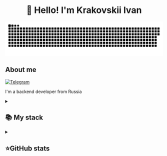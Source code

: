<h1 align="center">👋 Hello! I'm Krakovskii Ivan </h1>

<p align="center">
 <img width="600" src="assets/github-snake.svg" alt="snake"/>
</p>

<div id="badges"
    <img src="https://komarev.com/ghpvc/?username=IKrakovskii&style=flat-square&color=blue" alt=""/>
</div>

## About me
[![Telegram](https://img.shields.io/badge/-Telegram-2CA5E0?style=flat&logo=telegram&logoColor=white)](https://t.me/ivkrak)

I'm a backend developer from Russia  

<details align="left">
  <summary><h2><b>📚 My stack</b></h2></summary>
  <p>
    <h3>Langs</h3>
    <img src="https://skillicons.dev/icons?i=py&perline=7" />
    <img src="https://skillicons.dev/icons?i=postgres&perline=7" />
    <img src="https://skillicons.dev/icons?i=sqlite&perline=7" />
  </p>
  <p>
    <h3>Frameworks</h3>
    <img src="https://skillicons.dev/icons?i=django&perline=7" />
    <img src="https://skillicons.dev/icons?i=docker&perline=7" />
    <img src="https://skillicons.dev/icons?i=git&perline=7" />
  </p>
   
    
  <p>
    <h3>Software</h3>
    <img width="40" height="40" src="https://skillicons.dev/icons?i=neovim&perline=7" />
    <img width="40" height="40" src="assets/PyCharm_Icon.svg" />
    <img width="40" height="40" src="https://skillicons.dev/icons?i=linux" />
  </p>
</details>

<details align="left">
  <summary><h2><b>⭐GitHub stats</b></h2></summary>
  <p>
   <img src="https://github-readme-stats.vercel.app/api/top-langs/?username=IKrakovskii&theme=dracula&layout=compact&hide_border=true&bg_color=00000000" />
   <br>
   <img src="https://github-readme-stats.vercel.app/api?username=IKrakovskii&count_private=true&show_icons=true&theme=dracula&hide_border=true&bg_color=00000000" />
   <br>
  </p>
</details>